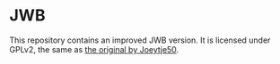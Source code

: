 # JWB

This repository contains an improved JWB version.
It is licensed under GPLv2, the same as [the original by Joeytje50][1].


  [1]: https://github.com/wikimedia-gadgets/JWB/
